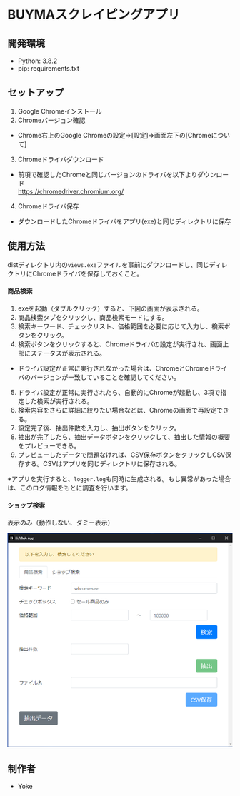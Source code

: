 # BUYMAスクレイピングアプリ

## 開発環境
- Python: 3.8.2
- pip: requirements.txt

## セットアップ

1. Google Chromeインストール
2. Chromeバージョン確認
- Chrome右上のGoogle Chromeの設定⇒[設定]⇒画面左下の[Chromeについて]
3.  Chromeドライバダウンロード
- 前項で確認したChromeと同じバージョンのドライバを以下よりダウンロード<br>
https://chromedriver.chromium.org/
4.  Chromeドライバ保存
- ダウンロードしたChromeドライバをアプリ(exe)と同じディレクトリに保存

## 使用方法

distディレクトリ内の`views.exe`ファイルを事前にダウンロードし、同じディレクトリにChromeドライバを保存しておくこと。

#### 商品検索

1. exeを起動（ダブルクリック）すると、下図の画面が表示される。
2. 商品検索タブをクリックし、商品検索モードにする。
3. 検索キーワード、チェックリスト、価格範囲を必要に応じて入力し、検索ボタンをクリック。
4. 検索ボタンをクリックすると、Chromeドライバの設定が実行され、画面上部にステータスが表示される。
- ドライバ設定が正常に実行されなかった場合は、ChromeとChromeドライバのバージョンが一致していることを確認してください。
5. ドライバ設定が正常に実行されたら、自動的にChromeが起動し、3項で指定した検索が実行される。
6. 検索内容をさらに詳細に絞りたい場合などは、Chromeの画面で再設定できる。
7. 設定完了後、抽出件数を入力し、抽出ボタンをクリック。
8. 抽出が完了したら、抽出データボタンをクリックして、抽出した情報の概要をプレビューできる。
9. プレビューしたデータで問題なければ、CSV保存ボタンをクリックしCSV保存する。CSVはアプリを同じディレクトリに保存される。

※アプリを実行すると、`logger.log`も同時に生成される。もし異常があった場合は、このログ情報をもとに調査を行います。

#### ショップ検索

表示のみ（動作しない、ダミー表示）

<img src=./buyma_app_view.png>

## 制作者
- Yoke
